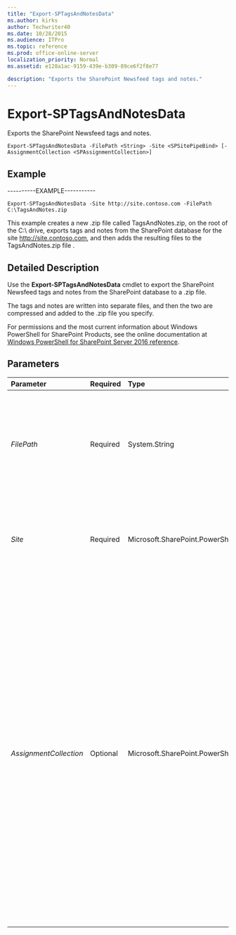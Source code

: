 ```yaml
---
title: "Export-SPTagsAndNotesData"
ms.author: kirks
author: Techwriter40
ms.date: 10/28/2015
ms.audience: ITPro
ms.topic: reference
ms.prod: office-online-server
localization_priority: Normal
ms.assetid: e128a1ac-9159-439e-b309-89ce6f2f8e77

description: "Exports the SharePoint Newsfeed tags and notes."
---
```


# Export-SPTagsAndNotesData

Exports the SharePoint Newsfeed tags and notes.
  
```
Export-SPTagsAndNotesData -FilePath <String> -Site <SPSitePipeBind> [-AssignmentCollection <SPAssignmentCollection>]

```

## Example

----------EXAMPLE----------- 
  
```
Export-SPTagsAndNotesData -Site http://site.contoso.com -FilePath C:\TagsAndNotes.zip
```

This example creates a new .zip file called TagsAndNotes.zip, on the root of the C:\ drive, exports tags and notes from the SharePoint database for the site http://site.contoso.com, and then adds the resulting files to the TagsAndNotes.zip file .
  
## Detailed Description

Use the **Export-SPTagsAndNotesData** cmdlet to export the SharePoint Newsfeed tags and notes from the SharePoint database to a .zip file. 
  
The tags and notes are written into separate files, and then the two are compressed and added to the .zip file you specify.
  
For permissions and the most current information about Windows PowerShell for SharePoint Products, see the online documentation at [Windows PowerShell for SharePoint Server 2016 reference](https://go.microsoft.com/fwlink/p/?LinkId=671715). 
  
## Parameters

|**Parameter**|**Required**|**Type**|**Description**|
|:-----|:-----|:-----|:-----|
| _FilePath_ <br/> |Required  <br/> |System.String  <br/> |File name, including full path, that you want export the tags and notes to.  <br/> Creates a new .zip file with the name you specify. If the file already exists, the export operation will not perform and will ask you to specify a new file name.  <br/> |
| _Site_ <br/> |Required  <br/> |Microsoft.SharePoint.PowerShell.SPSitePipeBind  <br/> |The URL of the root site where you want to export the tags and notes from.  <br/> You must specify a valid URL to an existing SharePoint root site. For example: http://site.contoso.com.  <br/> |
| _AssignmentCollection_ <br/> |Optional  <br/> |Microsoft.SharePoint.PowerShell.SPAssignmentCollection  <br/> |Manages objects for the purpose of proper disposal. Use of objects, such as **SPWeb** or **SPSite**, can use large amounts of memory and use of these objects in Windows PowerShell scripts requires proper memory management. Using the **SPAssignment** object, you can assign objects to a variable and dispose of the objects after they are needed to free up memory. When **SPWeb**, **SPSite**, or **SPSiteAdministration** objects are used, the objects are automatically disposed of if an assignment collection or the **Global** parameter is not used.  <br/> > [!NOTE]> When the **Global** parameter is used, all objects are contained in the global store. If objects are not immediately used, or disposed of by using the **Stop-SPAssignment** command, an out-of-memory scenario can occur.           |
   

